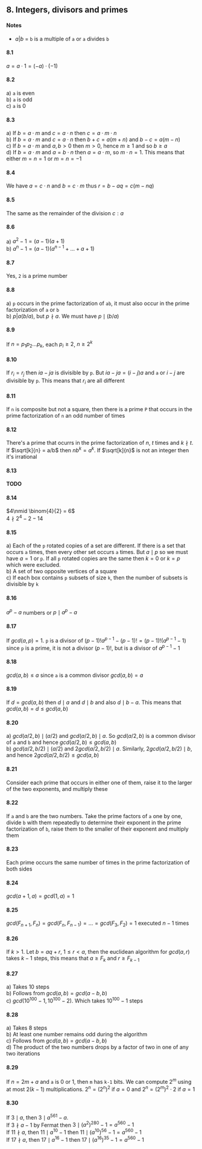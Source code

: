## 8. Integers, divisors and primes

#### Notes
- $a|b$ = `b` is a multiple of `a` or `a` divides `b`  

#### 8.1
$a = a \cdot 1 = (-a) \cdot (-1)$  


#### 8.2
a) `a` is even  
b) `a` is odd  
c) `a` is 0  


#### 8.3
a) If $b= a \cdot m$ and $c = a\cdot n$ then $c = a\cdot m \cdot n$  
b) If $b= a \cdot m$ and $c = a \cdot n$ then $b+c=a(m+n)$ and $b-c = a(m-n)$  
c) If $b= a \cdot m$ and $a, b > 0$ then $m>0$, hence $m \geq 1$ and so $b \geq a$  
d) If $b= a \cdot m$ and $a = b \cdot n$ then $a = a \cdot m$, so $m \cdot n = 1$. This means that either $m = n = 1$ or $m = n = -1$  


#### 8.4
We have $a=c \cdot n$ and $b=c \cdot m$ thus $r = b - aq = c(m-nq)$  


#### 8.5
The same as the remainder of the division $c:a$  


#### 8.6
a) $a^2-1=(a-1)(a+1)$  
b) $a^n-1 = (a-1)(a^{n-1}+\dots +a+1)$  


#### 8.7
Yes, `2` is a prime number  


#### 8.8
a) `p` occurs in the prime factorization of `ab`, it must also occur in the prime factorization of `a` or `b`  
b) $p|a(b/a)$, but $p\nmid a$. We must have $p\mid (b/a)$  


#### 8.9
If $n=p_1 p_2 \dots p_k$, each $p_i \geq 2$, $n\geq 2^k$  


#### 8.10
If $r_i = r_j$ then $ia-ja$ is divisible by `p`. But $ia-ja=(i-j)a$ and `a` or $i-j$ are divisible by `p`. This means that $r_i$ are all different  


#### 8.11
If `n` is composite but not a square, then there is a prime `P` that occurs in the prime factorization of `n` an odd number of times  


#### 8.12
There's a prime that ocurrs in the prime factorization of $n$, $t$ times and $k\nmid t$. If $\sqrt[k]{n} = a/b$ then $nb^k = a^k$. If $\sqrt[k]{n}$ is not an integer then it's irrational  


#### 8.13
**TODO**  


#### 8.14
$4\nmid \binom{4}{2} = 6$  
$4\nmid 2^4 - 2 - 14$  


#### 8.15
a) Each of the `p` rotated copies of a set are different. If there is a set that occurs `a` times, then every other set occurs `a` times. But $a\mid p$ so we must have $a=1$ or `p`. If all `p` rotated copies are the same then $k=0$ or $k=p$ which were excluded.  
b) A set of two opposite vertices of a square  
c) If each box contains `p` subsets of size `k`, then the number of subsets is divisible by `k`  


#### 8.16
$a^p-a$ numbers or $p\mid a^p-a$  


#### 8.17
If $gcd(a,p) = 1$. `p` is a divisor of $(p-1)!a^{p-1}-(p-1)! = (p-1)!(a^{p-1}-1)$ since `p` is a prime, it is not a divisor $(p-1)!$, but is a divisor of $a^{p-1}-1$  


#### 8.18
$gcd(a,b)\leq a$ since `a` is a common divisor $gcd(a,b) = a$  


#### 8.19
If $d=gcd(a,b)$ then $d\mid a$ and $d\mid b$ and also $d\mid b-a$. This means that $gcd(a,b) = d \leq gcd(a,b)$  


#### 8.20
a) $gcd(a/2, b)\mid (a/2)$ and $gcd(a/2, b)\mid a$. So $gcd(a/2, b)$ is a common divisor of `a` and `b` and hence $gcd(a/2, b) \leq gcd(a,b)$  
b) $gcd(a/2,b/2)\mid (a/2)$ and $2gcd(a/2, b/2) \mid a$. Similarly, $2gcd(a/2,b/2)\mid b$, and hence $2gcd(a/2,b/2)\leq gcd(a,b)$  


#### 8.21
Consider each prime that occurs in either one of them, raise it to the larger of the two exponents, and multiply these  


#### 8.22
If `a` and `b` are the two numbers. Take the prime factors of `a` one by one, divide `b` with them repeatedly to determine their exponent in the prime factorization of `b`, raise them to the smaller of their exponent and multiply them  


#### 8.23
Each prime occurs the same number of times in the prime factorization of both sides  


#### 8.24
$gcd(a+1, a) = gcd(1,a) = 1$  


#### 8.25
$gcd(F_{n+1}, F_n) = gcd(F_n, F_{n-1}) = \dots = gcd(F_3, F_2) = 1$ executed $n-1$ times  


#### 8.26
If $k>1$. Let $b=aq+r$, $1\leq r < a$, then the euclidean algorithm for $gcd(a, r)$ takes $k-1$ steps, this means that $a \geq F_k$ and $r \geq F_{k-1}$  


#### 8.27
a) Takes 10 steps  
b) Follows from $gcd(a, b) = gcd(a-b, b)$  
c) $gcd(10^{100}-1, 10^{100}-2)$. Which takes $10^{100}-1$ steps  


#### 8.28
a) Takes 8 steps  
b) At least one number remains odd during the algorithm  
c) Follows from $gcd(a,b) = gcd(a-b, b)$  
d) The product of the two numbers drops by a factor of two in one of any two iterations  


#### 8.29
If $n=2m + a$ and `a` is 0 or 1, then `m` has `k-1` bits. We can compute $2^m$ using at most $2(k-1)$ multiplications. $2^n=(2^n)^2$ if $a=0$ and $2^n = (2^m)^2 \cdot 2$ if $a = 1$  


#### 8.30
If $3\mid a$, then $3\mid a^{561} - a$.  
If $3\nmid a-1$ by Fermat then $3\mid (a^2)^{280}-1 = a^{560} - 1$  
If $11\nmid a$, then $11\mid a^{10} - 1$ then $11\mid (a^{10})^{56} - 1 = a^{560} - 1$  
If $17 \nmid a$, then $17\mid a^{16} - 1$ then $17\mid (a^{16})^{35} - 1 = a^{560} - 1$  
